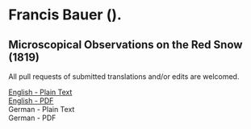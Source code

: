 # Francis Bauer ().

## Microscopical Observations on the Red Snow (1819)

All pull requests of submitted translations and/or edits are welcomed.

[English - Plain Text](Microscopical-Observations-on-the-Red-Snow/full-text-english.md)  
[English - PDF](https://cdn.solaranamnesis.com/FrancisBauer/Fancis_Bauer_Red_Snow_english_PDFlaTex.pdf)  
German - Plain Text  
German - PDF  
